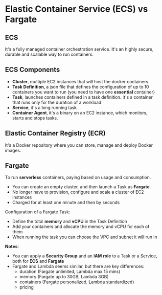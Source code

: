 # Elastic Container Service (ECS) vs Fargate #

## ECS ##

It's a fully managed container orchestration service. It's an highly secure, durable and scalable way to run containers.

## ECS Components ##

* **Cluster**, multiple EC2 instances that will host the docker containers
* **Task Definition**, a json file that defines the configuration of up to 10 containers you want to run (you need to have one **essential** container)
* **Task**, launches containers defined in a task definition. It's a container that runs only for the duration of a workload
* **Service**, it's a long running task
* **Container Agent**, it's a binary on an EC2 instance, which monitors, starts and stops tasks.

## Elastic Container Registry (ECR) ##

It's a Docker repository where you can store, manage and deploy Docker images.

## Fargate ##

To run **serverless** containers, paying based on usage and consumption.

* You can create an empty cluster, and then launch a Task as **Fargate**.
* No longer have to provision, configure and scale a cluster of EC2 instances
* Charged for at least one minute and then by seconds

Configuration of a Fargate Task:

* Define the total **memory** and **vCPU** in the Task Definition
* Add your containers and allocate the memory and vCPU for each of them
* When running the task you can choose the VPC and subnet it will run in

**Notes**:

* You can apply a **Security Group** and an **IAM role** to a Task or a Service, both for **ECS** and **Fargate**
* Fargate and Lambda seems similar, but there are key differences:
  * duration (Fargate unlimited, Lambda max 15 mins)
  * memory (Fargate up to 30GB, Lambda 3GB)
  * containers (Fargate personalized, Lambda standardized)
  * pricing

